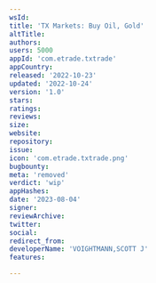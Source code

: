 ```yaml
---
wsId: 
title: 'TX Markets: Buy Oil, Gold'
altTitle: 
authors: 
users: 5000
appId: 'com.etrade.txtrade'
appCountry: 
released: '2022-10-23'
updated: '2022-10-24'
version: '1.0'
stars: 
ratings: 
reviews: 
size: 
website: 
repository: 
issue: 
icon: 'com.etrade.txtrade.png'
bugbounty: 
meta: 'removed'
verdict: 'wip'
appHashes: 
date: '2023-08-04'
signer: 
reviewArchive: 
twitter: 
social: 
redirect_from: 
developerName: 'VOIGHTMANN,SCOTT J'
features: 

---
```


